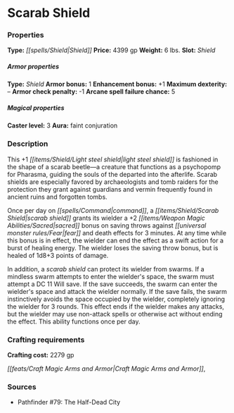 ﻿---
Title: "Scarab Shield"
Type: "Shield"
Price: "4399 gp"
Weight: "6 lbs."
Slot: "Shield"
Armor properties Type: "Shield"
Armor bonus: "1"
Enhancement bonus: "+1"
Maximum dexterity: "–"
Armor check penalty: "-1"
Arcane spell failure chance: "5"
Caster level: "3"
Aura: "faint conjuration"
Description: |
  "This _+1 light steel shield_ is fashioned in the shape of a scarab beetle—a creature that functions as a psychopomp for Pharasma, guiding the souls of the departed into the afterlife. _Scarab shields_ are especially favored by archaeologists and tomb raiders for the protection they grant against guardians and vermin frequently found in ancient ruins and forgotten tombs.
  Once per day on command, a _scarab shield_ grants its wielder a +2 sacred bonus on saving throws against fear and death effects for 3 minutes. At any time while this bonus is in effect, the wielder can end the effect as a swift action for a burst of healing energy. The wielder loses the saving throw bonus, but is healed of 1d8+3 points of damage.
  In addition, a _scarab shield_ can protect its wielder from swarms. If a mindless swarm attempts to enter the wielder's space, the swarm must attempt a DC 11 Will save. If the save succeeds, the swarm can enter the wielder's space and attack the wielder normally. If the save fails, the swarm instinctively avoids the space occupied by the wielder, completely ignoring the wielder for 3 rounds. This effect ends if the wielder makes any attacks, but the wielder may use non-attack spells or otherwise act without ending the effect. This ability functions once per day."
Crafting cost: "2279 gp"
Sources: "['Pathfinder #79: The Half-Dead City']"
---

# Scarab Shield

### Properties

**Type:** _[[spells/Shield|Shield]]_ **Price:** 4399 gp **Weight:** 6 lbs. **Slot:** _Shield_

##### Armor properties

**Type:** _Shield_ **Armor bonus:** 1 **Enhancement bonus:** +1 **Maximum dexterity:** – **Armor check penalty:** -1 **Arcane spell failure chance:** 5

##### Magical properties

**Caster level:** 3 **Aura:** faint conjuration

### Description

This +1 _[[items/Shield/Light steel shield|light steel shield]]_ is fashioned in the shape of a scarab beetle—a creature that functions as a psychopomp for Pharasma, guiding the souls of the departed into the afterlife. Scarab shields are especially favored by archaeologists and tomb raiders for the protection they grant against guardians and vermin frequently found in ancient ruins and forgotten tombs.

Once per day on _[[spells/Command|command]]_, a _[[items/Shield/Scarab Shield|scarab shield]]_ grants its wielder a +2 _[[items/Weapon Magic Abilities/Sacred|sacred]]_ bonus on saving throws against _[[universal monster rules/Fear|fear]]_ and death effects for 3 minutes. At any time while this bonus is in effect, the wielder can end the effect as a swift action for a burst of healing energy. The wielder loses the saving throw bonus, but is healed of 1d8+3 points of damage.

In addition, a _scarab shield_ can protect its wielder from swarms. If a mindless swarm attempts to enter the wielder's space, the swarm must attempt a DC 11 Will save. If the save succeeds, the swarm can enter the wielder's space and attack the wielder normally. If the save fails, the swarm instinctively avoids the space occupied by the wielder, completely ignoring the wielder for 3 rounds. This effect ends if the wielder makes any attacks, but the wielder may use non-attack spells or otherwise act without ending the effect. This ability functions once per day.

### Crafting requirements

**Crafting cost:** 2279 gp

_[[feats/Craft Magic Arms and Armor|Craft Magic Arms and Armor]]_,

### Sources

* Pathfinder #79: The Half-Dead City